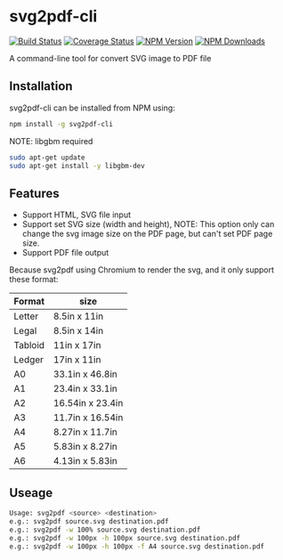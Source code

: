 # svg2pdf-cli

[![Build Status](https://github.com/vowstar/svg2pdf-cli/actions/workflows/test.yml/badge.svg)](https://github.com/vowstar/vowstar/svg2pdf-cli/actions)
[![Coverage Status](https://coveralls.io/repos/github/vowstar/svg2pdf-cli/badge.svg?branch=master)](https://coveralls.io/github/vowstar/svg2pdf-cli?branch=master)
[![NPM Version](https://img.shields.io/npm/v/svg2pdf-cli.svg?style=flat)](https://www.npmjs.org/package/svg2pdf-cli)
[![NPM Downloads](https://img.shields.io/npm/dm/svg2pdf-cli.svg?style=flat)](https://www.npmjs.org/package/svg2pdf-cli)

A command-line tool for convert SVG image to PDF file

## Installation

svg2pdf-cli can be installed from NPM using:

```bash
npm install -g svg2pdf-cli
```

NOTE: libgbm required

```bash
sudo apt-get update
sudo apt-get install -y libgbm-dev
```

## Features

* Support HTML, SVG file input
* Support set SVG size (width and height), NOTE: This option only can change the svg image size on the PDF page, but can't set PDF page size.
* Support PDF file output

Because svg2pdf using Chromium to render the svg, and it only support these format:

Format  |       size
------- | ----------------
Letter  | 8.5in x 11in
Legal   | 8.5in x 14in
Tabloid | 11in x 17in
Ledger  | 17in x 11in
A0      | 33.1in x 46.8in
A1      | 23.4in x 33.1in
A2      | 16.54in x 23.4in
A3      | 11.7in x 16.54in
A4      | 8.27in x 11.7in
A5      | 5.83in x 8.27in
A6      | 4.13in x 5.83in

## Useage

```bash
Usage: svg2pdf <source> <destination>
e.g.: svg2pdf source.svg destination.pdf
e.g.: svg2pdf -w 100% source.svg destination.pdf
e.g.: svg2pdf -w 100px -h 100px source.svg destination.pdf
e.g.: svg2pdf -w 100px -h 100px -f A4 source.svg destination.pdf
```
